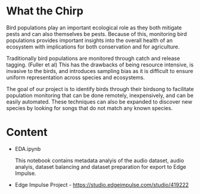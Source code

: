 # What the Chirp

Bird populations play an important ecological role as they both mitigate pests and can also themselves be pests. Because of this, monitoring bird populations provides important insights into the overall health of an ecosystem with implications for both conservation and for agriculture.

Traditionally bird populations are monitored through catch and release tagging. (Fuller et al) This has the drawbacks of being resource intensive, is invasive to the birds, and introduces sampling bias as it is difficult to ensure uniform representation across species and ecosystems.

The goal of our project is to identify birds through their birdsong to facilitate population monitoring that can be done remotely, inexpensively, and can be easily automated. These techniques can also be expanded to discover new species by looking for songs that do not match any known species.

# Content

* EDA.ipynb

  This notebook contains metadata analyis of the audio dataset, audio analyis, dataset balancing and dataset preparation for export to Edge Impulse.

* Edge Impulse Project - https://studio.edgeimpulse.com/studio/419222
